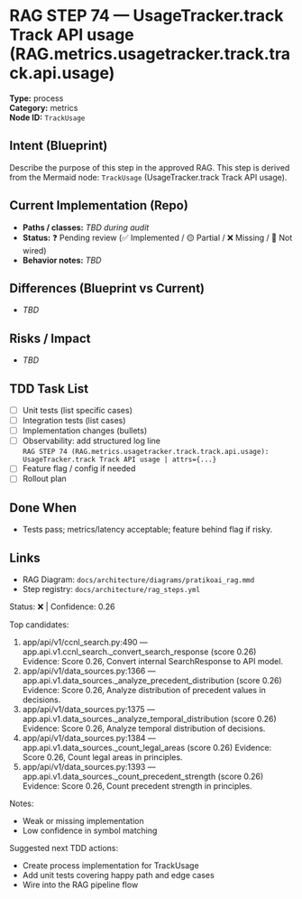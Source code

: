# RAG STEP 74 — UsageTracker.track Track API usage (RAG.metrics.usagetracker.track.track.api.usage)

**Type:** process  
**Category:** metrics  
**Node ID:** `TrackUsage`

## Intent (Blueprint)
Describe the purpose of this step in the approved RAG. This step is derived from the Mermaid node: `TrackUsage` (UsageTracker.track Track API usage).

## Current Implementation (Repo)
- **Paths / classes:** _TBD during audit_
- **Status:** ❓ Pending review (✅ Implemented / 🟡 Partial / ❌ Missing / 🔌 Not wired)
- **Behavior notes:** _TBD_

## Differences (Blueprint vs Current)
- _TBD_

## Risks / Impact
- _TBD_

## TDD Task List
- [ ] Unit tests (list specific cases)
- [ ] Integration tests (list cases)
- [ ] Implementation changes (bullets)
- [ ] Observability: add structured log line  
  `RAG STEP 74 (RAG.metrics.usagetracker.track.track.api.usage): UsageTracker.track Track API usage | attrs={...}`
- [ ] Feature flag / config if needed
- [ ] Rollout plan

## Done When
- Tests pass; metrics/latency acceptable; feature behind flag if risky.

## Links
- RAG Diagram: `docs/architecture/diagrams/pratikoai_rag.mmd`
- Step registry: `docs/architecture/rag_steps.yml`


<!-- AUTO-AUDIT:BEGIN -->
Status: ❌  |  Confidence: 0.26

Top candidates:
1) app/api/v1/ccnl_search.py:490 — app.api.v1.ccnl_search._convert_search_response (score 0.26)
   Evidence: Score 0.26, Convert internal SearchResponse to API model.
2) app/api/v1/data_sources.py:1366 — app.api.v1.data_sources._analyze_precedent_distribution (score 0.26)
   Evidence: Score 0.26, Analyze distribution of precedent values in decisions.
3) app/api/v1/data_sources.py:1375 — app.api.v1.data_sources._analyze_temporal_distribution (score 0.26)
   Evidence: Score 0.26, Analyze temporal distribution of decisions.
4) app/api/v1/data_sources.py:1384 — app.api.v1.data_sources._count_legal_areas (score 0.26)
   Evidence: Score 0.26, Count legal areas in principles.
5) app/api/v1/data_sources.py:1393 — app.api.v1.data_sources._count_precedent_strength (score 0.26)
   Evidence: Score 0.26, Count precedent strength in principles.

Notes:
- Weak or missing implementation
- Low confidence in symbol matching

Suggested next TDD actions:
- Create process implementation for TrackUsage
- Add unit tests covering happy path and edge cases
- Wire into the RAG pipeline flow
<!-- AUTO-AUDIT:END -->